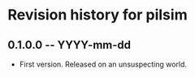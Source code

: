 # Revision history for pilsim

## 0.1.0.0 -- YYYY-mm-dd

* First version. Released on an unsuspecting world.
